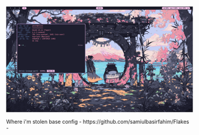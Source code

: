 <p align="center">
  <img src="assets/screenshot.png"/>
</p>
Where i'm stolen base config - https://github.com/samiulbasirfahim/Flakes -

